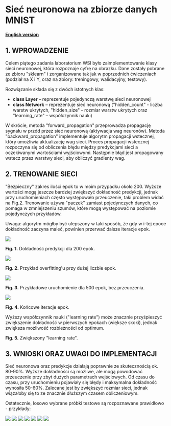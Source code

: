 # Sieć neuronowa na zbiorze danych MNIST

**[English version](README.md)**

## 1. WPROWADZENIE

Celem piątego zadania laboratorium WSI było zaimplementowanie klasy sieci neuronowej, która rozpoznaje cyfrę na obrazku. Dane zostały pobrane ze zbioru "sklearn" i zorganizowane tak jak w poprzednich ćwiczeniach (podział na X i Y, oraz na zbiory: treningowy, walidacyjny, testowy).

Rozwiązanie składa się z dwóch istotnych klas:
+ **class Layer** – reprezentuje pojedynczą warstwę sieci neuronowej
+ **class Network** – reprezentuje sieć neuronową ("hidden_count" - liczba warstw ukrytych, "hidden_size" - rozmiar warstw ukrytych oraz "learning_rate" – współczynnik nauki)

W skrócie, metoda "forward_propagation" przeprowadza propagację sygnału w przód przez sieć neuronową (aktywacja wag neuronów). Metoda "backward_propagation" implementuje algorytm propagacji wstecznej, który umożliwia aktualizację wag sieci. Proces propagacji wstecznej rozpoczyna się od obliczenia błędu między predykcjami sieci a oczekiwanymi wartościami wyjściowymi. Następnie błąd jest propagowany wstecz przez warstwy sieci, aby obliczyć gradienty wag.

## 2. TRENOWANIE SIECI

"Bezpieczny" zakres ilości epok to w moim przypadku około 200. Wyższe wartości mogą jeszcze bardziej zwiększyć dokładność predykcji, jednak przy uruchomieniach często występowało przeuczenie, taki problem widać na Fig.2. Trenowanie używa "paczek" zamiast pojedynczych danych, co pomaga w zmniejszeniu szumów, które mogą występować na poziomie pojedynczych przykładów.

Uwaga: algorytm mógłby być ulepszony w taki sposób, że gdy w i-tej epoce dokładność zaczyna maleć, powinien przerwać dalsze iteracje epok.

![](img/fig_1.png)

**Fig. 1.** Dokładność predykcji dla 200 epok.

![](img/fig_2.png)

**Fig. 2.** Przykład overfitting'u przy dużej liczbie epok.

![](img/fig_3.png)

**Fig. 3.** Przykładowe uruchomienie dla 500 epok, bez przeuczenia.

![](img/fig_4.png)

**Fig. 4.** Końcowe iteracje epok.

Wyższy współczynnik nauki ("learning rate") może znacznie przyśpieszyć zwiększenie dokładność w pierwszych epokach (większe skoki), jednak zwiększa możliwość rozbieżności od optimum.

**Fig. 5.** Zwiększony "learning rate".

## 3. WNIOSKI ORAZ UWAGI DO IMPLEMENTACJI

Sieć neuronowa oraz predykcje działają poprawnie ze skutecznością ok. 80-90%. Wyższe dokładności są możliwe, ale mogą powodować przeuczenie przy zbyt dużych parametrach wejściowych. Od czasu do czasu, przy uruchomieniu pojawiały się błędy i maksymalna dokładność wynosiła 50-60%. Zalecane jest by zwiększyć rozmiar sieci, jednak wiązałoby się to ze znacznie dłuższym czasem obliczeniowym.

Ostatecznie, losowo wybrane próbki testowe są rozpoznawane prawidłowo - przykłady:

![](img/fig_5.png)
![](img/fig_6.png)
![](img/fig_7.png)
![](img/fig_8.png)
![](img/fig_9.png)
![](img/fig_10.png)
![](img/fig_11.png)
